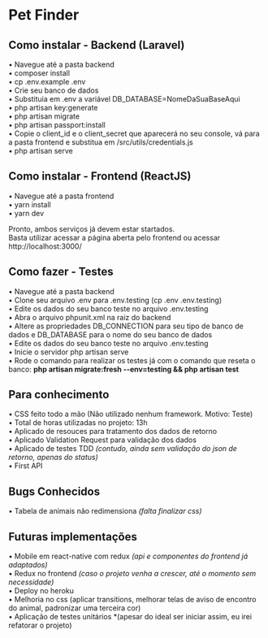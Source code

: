 # Pet Finder


## Como instalar - Backend (Laravel)

• Navegue até a pasta backend<br>
• composer install<br>
• cp .env.example .env<br>
• Crie seu banco de dados<br>
• Substituia em .env a variável DB_DATABASE=NomeDaSuaBaseAqui<br>
• php artisan key:generate<br>
• php artisan migrate<br>
• php artisan passport:install<br>
• Copie o client_id e o client_secret que aparecerá no seu console, vá para a pasta frontend e substitua em /src/utils/credentials.js<br>
• php artisan serve<br>


## Como instalar - Frontend (ReactJS)

• Navegue até a pasta frontend<br>
• yarn install<br>
• yarn dev<br>

Pronto, ambos serviços já devem estar startados.<br>
Basta utilizar acessar a página aberta pelo frontend ou acessar http://localhost:3000/<br>

## Como fazer - Testes

• Navegue até a pasta backend<br>
• Clone seu arquivo .env para .env.testing (cp .env .env.testing)<br>
• Edite os dados do seu banco teste no arquivo .env.testing <br>
• Abra o arquivo phpunit.xml na raiz do backend <br>
• Altere as propriedades DB_CONNECTION para seu tipo de banco de dados e DB_DATABASE para o nome do seu banco de dados<br>
• Edite os dados do seu banco teste no arquivo .env.testing<br>
• Inicie o servidor php artisan serve<br>
• Rode o comando para realizar os testes já com o comando que reseta o banco: **php artisan migrate:fresh --env=testing && php artisan test**<br>


## Para conhecimento
• CSS feito todo a mão (Não utilizado nenhum framework. Motivo: Teste)<br>
• Total de horas utilizadas no projeto: 13h<br>
• Aplicado de resouces para tratamento dos dados de retorno<br>
• Aplicado Validation Request para validação dos dados<br>
• Aplicado de testes TDD *(contudo, ainda sem validação do json de retorno, apenas do status)*<br>
• First API<br>

## Bugs Conhecidos
• Tabela de animais não redimensiona *(falta finalizar css)*<br>


## Futuras implementações
• Mobile em react-native com redux *(api e componentes do frontend já adaptados)*<br>
• Redux no frontend *(caso o projeto venha a crescer, até o momento sem necessidade)*<br>
• Deploy no heroku<br>
• Melhoria no css (aplicar transitions, melhorar telas de aviso de encontro do animal, padronizar uma terceira cor)<br>
• Aplicação de testes unitários *(apesar do ideal ser iniciar assim, eu irei refatorar o projeto)<br>
